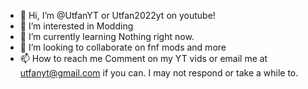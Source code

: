 - 👋 Hi, I’m @UtfanYT or Utfan2022yt on youtube!
- 👀 I’m interested in Modding
- 🌱 I’m currently learning Nothing right now.
- 💞️ I’m looking to collaborate on fnf mods and more
- 📫 How to reach me Comment on my YT vids or email me at utfanyt@gmail.com if you can. I may not respond or take a while to.

<!---
UtfanYT/UtfanYT is a ✨ special ✨ repository because its `README.md` (this file) appears on your GitHub profile.
You can click the Preview link to take a look at your changes.
--->
